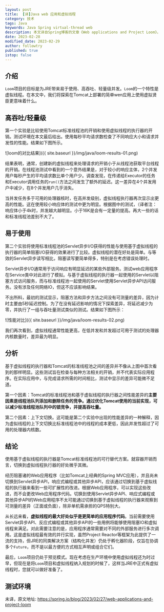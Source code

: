```yaml
---
layout: post
title:  [译]Java web 应用和虚拟线程
category: 技术
tags: Java
keywords: Java Spring virtual-thread web
description: 本文译自Spring博客的文章《Web applications and Project Loom》，主要介绍在web应用中使用java的虚拟线程的测试
date: 2023-02-28
modified_date: 2023-02-29
author: followtry
published: true
istop: false
---
```


## 介绍

`Loom`项目的目标是为JRE带来易于使用、高吞吐、轻量级并发。`Loom`的一个特性是虚拟线程。在本文中，我们将探索在Tomcat上部署的简单wen应用上使用虚拟贤臣更意味着什么。

## 高吞吐/轻量级

第一个实验是比较使用Tomcat标准线程池的开销和使用虚拟线程的执行器的开销。测试环境在本文最后给出。使用每秒平均请求数检查了不同响应大小和请求并发性的性能。结果如下图所示。

![loom的对比结果]({{ site.baseurl }}/img/java/loom-results-01.png)

结果表明，通常，创建新的虚拟线程来处理请求的开销小于从线程池获取平台线程的开销。在线程池测试中看到的一个意外结果是，对于较小的响应主体，2个并发用户每秒产生的平均请求数比单个用户少。调查发现，在传递给Executor的任务和Executor调用任务的`run()`方法之间发生了额外的延迟。这一差异在4个并发用户中减少，在8个并发用户几乎消失。

当并发任务多于可用的处理器核时，在高并发级别，虚拟线程执行器再次显示出更高的性能。这在使用较小响应体的测试中更为明显。根据图中的测试，（译者注：响应体小于4k时，并发越大越明显。小于16K是会有一定量的提高。再大一些的话和标准线程池差别不大了。

## 易于使用

第二个实验将使用标准线程池的Servlet异步I/O获得的性能与使用基于虚拟线程的执行器的简单阻塞I/O获得的效果进行了比较。虚拟线程的潜在好处是简单。与等效的Servlet异步读写相比，阻塞读写要简单得多，特别是在考虑错误处理时。

Servlet异步I/O通常用于访问响应有明显延迟的某些外部服务。测试web应用程序在Service类中对此进行了模拟。与基于虚拟线程的执行器一起使用的Servlet以阻塞方式访问服务，而与标准线程池一起使用的Servlet使用Servlet异步API访问服务。没有涉及任何网络IO，但这不应该影响结果。

不出所料，最初的测试显示，阻塞方法和异步方法之间没有可测量的差异，因为计时主要由5秒延迟控制。为了在没有延迟影响的情况下探索差异，将延迟减少为零，并执行了一组与吞吐量测试类似的测试。结果如下图所示：

![性能对比]({{ site.baseurl }}/img/java/loom-results-02.png)

我们再次看到，虚拟线程通常性能更高，在低并发和并发超过可用于测试的处理器内核数量时，差异最为明显。

## 分析

基于虚拟线程的执行器和Tomcat的标准线程池之间的差异并不像从上图中首次看到的那样明显。这些测试旨在检查与每种方法相关的开销，并不代表实际应用程序。在实际应用中，与完成请求所需的时间相比，测试中显示的差异可能微不足道。

第一个因素：Tomcat的标准线程池和基于虚拟线程的执行器之间性能差异的**主要因素是线程池队列添加和删除任务的竞争。通过优化Tomcat使用的当前实现，可以减少标准线程池队列中的锁竞争，并提高吞吐量。**

第二个因素：上下文切换。这可能是第二个实验中出现的性能差异的一种解释，因为虚拟线程的上下文切换比标准线程池中的线程的成本更低，因此并发性超过了可用的处理器内核数。

## 结论

使用基于虚拟线程的执行器是Tomcat标准线程池的可行替代方案。就容器开销而言，切换到虚拟线程执行器的好处微乎其微。

经历阻塞诸的Web应用程序（比如Tomcat上经典的Spring MVC应用），并且尚未切换到Servlet异步API，响应式编程或其他异步API，应该通过切换到基于虚拟线程的执行器来看到一些可扩展性的改进。根据Web应用程序，可以实现这些改进，而不会更改Web应用程序代码。切换到使用Servlet异步API、响应式编程或其他异步API的Web应用程序不太可能通过切换到基于虚拟线程的执行器来观察到可测量的差异（正面或负面），除非单机需承担的QPS特别大。

从长远来看，**虚拟线程的最大好处似乎是更简单的应用程序代码**。当前需要使用Servlet异步API、反应式编程或其他异步API的一些用例将能够使用阻塞IO和虚拟线程来满足。对此需要注意的是，应用程序通常需要对不同的外部服务进行多次调用。这是虚拟线程最有效的并行实现，虽然Project Reactor等框架为此提供了一流的支持，但JRE的同类解决方案（结构化并发）仍处于孵化器阶段，仅旨在协调多个`Future`，而不是以最方便的方式相互声明或组合它们。

最后，`Loom`项目仍处于预览模式。现在考虑在生产环境中使用虚拟线程还为时过早，但现在是将`Loom`项目和虚拟线程纳入规划的时候了，这样当JRE中正式有虚拟线程时，您就可以做好准备了。

## 测试环境

未译，原文地址: <https://spring.io/blog/2023/02/27/web-applications-and-project-loom>